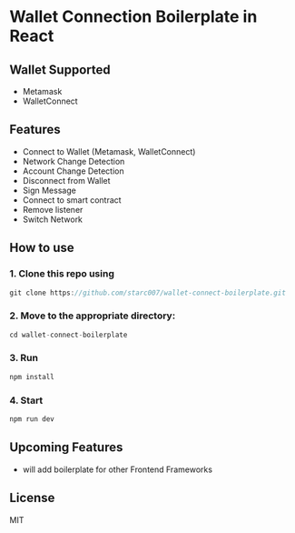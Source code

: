 # Wallet Connection Boilerplate in React

## Wallet Supported

- Metamask
- WalletConnect

## Features

- Connect to Wallet (Metamask, WalletConnect)
- Network Change Detection
- Account Change Detection
- Disconnect from Wallet
- Sign Message
- Connect to smart contract
- Remove listener
- Switch Network

## How to use

### 1. Clone this repo using

```jsx
git clone https://github.com/starc007/wallet-connect-boilerplate.git
```

### 2. Move to the appropriate directory:

```jsx
cd wallet-connect-boilerplate
```

### 3. Run

```jsx
npm install
```

### 4. Start

```jsx
npm run dev
```

## Upcoming Features

- will add boilerplate for other Frontend Frameworks

## License

MIT
